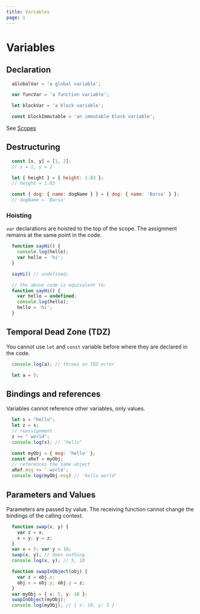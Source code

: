 ```yaml
---
title: Variables
page: 1
---
```

# Variables

## Declaration

```javascript
  aGlobalVar = 'a global variable';

  var funcVar = 'a function variable';

  let blockVar = 'a block variable';

  const blockImmutable = 'an immutable block variable';
```

See [Scopes](../scopes/)

## Destructuring

```javascript
  const [x, y] = [1, 2];
  // x = 1, y = 2

  let { height } = { height: 1.83 };
  // height = 1.83

  const { dog: { name: dogName } } = { dog: { name: 'Barsa' } };
  // dogName = 'Barsa'
```

### Hoisting

`var` declarations are hoisted to the top of the scope.
The assignment remains at the same point in the code.

```javascript
  function sayHi() {
    console.log(hello);
    var hello = 'hi';
  }

  sayHi() // undefined;

  // the above code is equivalent to:
  function sayHi() {
    var hello = undefined;
    console.log(hello);
    hello = 'hi';
  }
```

## Temporal Dead Zone (TDZ)

You cannot use `let` and `const` variable
before where they are declared in the code.

```javascript
  console.log(a); // throws an TDZ error

  let a = 5;
```

## Bindings and references

Variables cannot reference other variables, only values.

```javascript
  let s = "hello";
  let z = s;
  // reassignment
  z += " world";
  console.log(s); // "hello"

  const myObj = { msg: 'hello' };
  const aRef = myObj;
  // references the same object
  aRef.msg += ' world';
  console.log(myObj.msg) // 'hello world'
```

## Parameters and Values

Parameters are passed by value.
The receiving function cannot change
the bindings of the calling context.

```javascript
  function swap(x, y) {
    var z = x;
    x = y; y = z;
  }
  var x = 5; var y = 10;
  swap(x, y); // does nothing
  console.log(x, y); // 5, 10
```

```javascript
  function swapInObject(obj) {
    var z = obj.x;
    obj.x = obj.y; obj.y = z;
  }
  var myObj = { x: 5, y: 10 };
  swapInObject(myObj);
  console.log(myObj); // { x: 10, y: 5 }
```
